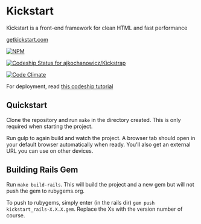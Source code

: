 Kickstart
=========

Kickstart is a front-end framework for clean HTML and fast performance

[getkickstart.com](http://getkickstart.com)

[![NPM](https://nodei.co/npm/kickstart-node.png)](https://nodei.co/npm/kickstart-node/)

[ ![Codeship Status for ajkochanowicz/Kickstrap](https://www.codeship.io/projects/bf939ac0-1a88-0132-7edc-6605d664157f/status)](https://www.codeship.io/projects/34696)

[![Code Climate](https://codeclimate.com/github/ajkochanowicz/Kickstrap/badges/gpa.svg)](https://codeclimate.com/github/ajkochanowicz/Kickstrap)

For deployment, read [this codeship tutorial](http://blog.codeship.io/2014/02/04/continuous-deployment-static-pages-amazon-s3.html)

## Quickstart

Clone the repository and run `make` in the directory created. This is only required when starting the project.

Run gulp to again build and watch the project. A browser tab should open in your
default browser automatically when ready. You'll also get an external URL you
can use on other devices.

## Building Rails Gem

Run `make build-rails`. This will build the project and a new gem but will not push the gem to rubygems.org.

To push to rubygems, simply enter (in the rails dir) `gem push kickstart_rails-X.X.X.gem`. Replace
the Xs with the version number of course.
